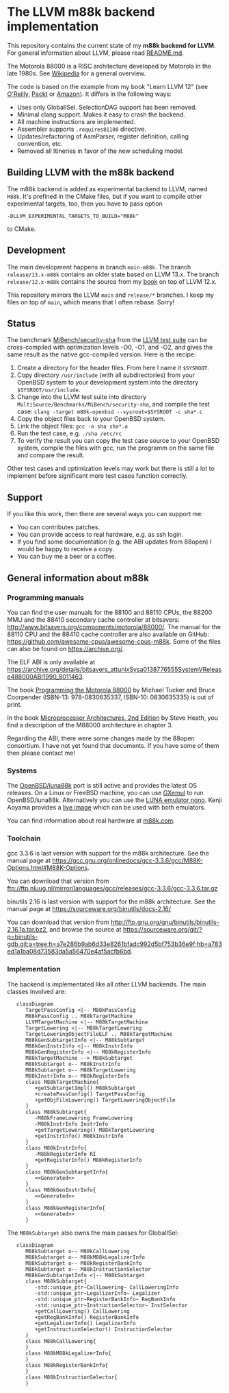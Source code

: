 # The LLVM m88k backend implementation

This repository contains the current state of my **m88k backend for LLVM**.
For general information about LLVM, please read [README.md](README.md).

The Motorola 88000 is a RISC architecture developed by Motorola in the late
1980s. See [Wikipedia](https://en.wikipedia.org/wiki/Motorola_88000) for a
general overview.

The code is based on the example from my book "Learn LLVM 12" (see
[O'Reilly](https://learning.oreilly.com/library/view/learn-llvm-12/9781839213502/),
[Packt](https://www.packtpub.com/product/learn-llvm-12/9781839213502) or
[Amazon](https://www.amazon.com/Learn-LLVM-12-beginners-libraries/dp/1839213507/)).
It differs in the following ways:
- Uses only GlobalISel. SelectionDAG support has been removed.
- Minimal clang support. Makes it easy to crash the backend.
- All machine instructions are implemented.
- Assembler supports `.requires81100` directive.
- Updates/refactoring of AsmParser, register definition, calling convention, etc.
- Removed all Itineries in favor of the new scheduling model.

## Building LLVM with the m88k backend

The m88k backend is added as experimental backend to LLVM, named `M88k`.
It's prefined in the CMake files, but if you want to compile other experimental
targets, too, then you have to pass option

```-DLLVM_EXPERIMENTAL_TARGETS_TO_BUILD="M88k"```

to CMake.

## Development

The main development happens in branch `main-m88k`. The branch
`release/13.x-m88k` contains an older state based on LLVM 13.x. The branch
`release/12.x-m88k` contains the source from my
[book](https://www.packtpub.com/product/learn-llvm-12/9781839213502) on top of
LLVM 12.x.

This repository mirrors the LLVM `main` and `release/*` branches. I keep my
files on top of `main`, which means that I often rebase. Sorry!

## Status

The benchmark [MiBench/security-sha](https://github.com/llvm/llvm-test-suite/tree/main/MultiSource/Benchmarks/MiBench/security-sha)
from the [LLVM test suite](https://github.com/llvm/llvm-test-suite/) can be
cross-compiled with optimization levels -O0, -O1, and -O2, and gives the same
result as the native gcc-compiled version. Here is the recipe:

1. Create a directory for the header files. From here I name it `$SYSROOT`.
2. Copy directory `/usr/include` (with all subdirectories) from your OpenBSD system
   to your development system into the directory `$SYSROOT/usr/include`.
3. Change into the LLVM test suite into directory `MultiSource/Benchmarks/MiBench/security-sha`,
   and compile the test case:
   `clang -target m88k-openbsd --sysroot=$SYSROOT -c sha*.c`
4. Copy the object files back to your OpenBSD system.
5. Link the object files:
   `gcc -o sha sha*.o`
6. Run the test case, e.g. `./sha /etc/rc`
7. To verify the result you can copy the test case source to your OpenBSD system,
   compile the files with gcc, run the programm on the same file and compare the
   result.

Other test cases and optimization levels may work but there is still a lot to
implement before significant more test cases function correctly.

## Support

If you like this work, then there are several ways you can support me:

- You can contributes patches.
- You can provide access to real hardware, e.g. as ssh login.
- If you find some documentation (e.g. the ABI updates from 88open) I would be
  happy to receive a copy.
- You can buy me a beer or a coffee.

## General information about m88k

### Programming manuals

You can find the user manuals for the 88100 and 88110 CPUs, the 88200 MMU and the
88410 secondary cache controller at bitsavers:
http://www.bitsavers.org/components/motorola/88000/. The manual for the 88110
CPU and the 88410 cache controller are also available on GitHub:
https://github.com/awesome-cpus/awesome-cpus-m88k. Some of the files can also be
found on https://archive.org/.

The ELF ABI is only available at
https://archive.org/details/bitsavers_attunixSysa0138776555SystemVRelease488000ABI1990_8011463.

The book [Programming the Motorola 88000](https://www.amazon.com/Programming-Motorola-88000-Michael-Tucker/dp/0830635335/)
by Michael Tucker and Bruce Coorpender (ISBN-13: 978-0830635337,
ISBN-10: 0830635335) is out of print.

In the book [Microprocessor Architectures, 2nd Edition](https://www.oreilly.com/library/view/microprocessor-architectures-2nd/9781483295534/)
by Steve Heath, you find a description of the M88000 architecture in chapter 3.

Regarding the ABI, there were some changes made by the 88open consortium. I have
not yet found that documents. If you have some of them then please contact me!

### Systems

The [OpenBSD/luna88k](https://www.openbsd.org/luna88k.html) port is still active
and provides the latest OS releases.
On a Linux or FreeBSD machine, you can use [GXemul](http://gavare.se/gxemul/) to
run OpenBSD/luna88k. Alternatively you can use the
[LUNA emulator nono](http://www.pastel-flower.jp/~isaki/nono/).
Kenji Aoyama provides a [live image](http://www.nk-home.net/~aoyama/liveimage/)
which can be used with both emulators.

You can find information about real hardware at [m88k.com](http://m88k.com/).

### Toolchain

gcc 3.3.6 is last version with support for the m88k architecture. See the manual
page at
https://gcc.gnu.org/onlinedocs/gcc-3.3.6/gcc/M88K-Options.html#M88K-Options.

You can download that version from
ftp://ftp.nluug.nl/mirror/languages/gcc/releases/gcc-3.3.6/gcc-3.3.6.tar.gz

binutils 2.16 is last version with support for the m88k architecture. See the
manual page at
https://sourceware.org/binutils/docs-2.16/

You can download that version from
http://ftp.gnu.org/gnu/binutils/binutils-2.16.1a.tar.bz2, and browse the source at
https://sourceware.org/git/?p=binutils-gdb.git;a=tree;h=a7e286b9ab6d33e8261bfadc992d5bf753b36e9f;hb=a783ed1a1ba08d73583da5a56470e4af5acfb6bd.

### Implementation

The backend is implementated like all other LLVM backends. The main classes
involved are:

```mermaid
   classDiagram
      TargetPassConfig <|-- M88kPassConfig
      M88kPassConfig .. M88kTargetMachine
      LLVMTargetMachine <|-- M88kTargetMachine
      TargetLowering <|-- M88kTargetLowering
      TargetLoweringObjectFileELF .. M88kTargetMachine
      M88kGenSubtargetInfo <|-- M88kSubtarget
      M88kGenInstrInfo <|-- M88kInstrInfo
      M88kGenRegisterInfo <|-- M88kRegisterInfo
      M88kTargetMachine --> M88kSubtarget
      M88kSubtarget o-- M88kInstrInfo
      M88kSubtarget o-- M88kTargetLowering
      M88kInstrInfo o-- M88kRegisterInfo
      class M88kTargetMachine{
         +getSubtargetImpl() M88kSubtarget
         +createPassConfig() TargetPassConfig
         +getObjFileLowering() TargetLoweringObjectFile
      }
      class M88kSubtarget{
         -M88kFrameLowering FrameLowering
         -M88kInstrInfo InstrInfo
         +getTargetLowering() M88kTargetLowering
         +getInstrInfo() M88kInstrInfo
      }
      class M88kInstrInfo{
         -M88kRegisterInfo RI
         +getRegisterInfo() M88kRegisterInfo
      }
      class M88kGenSubtargetInfo{
         <<Generated>>
      }
      class M88kGenInstrInfo{
         <<Generated>>
      }
      class M88kGenRegisterInfo{
         <<Generated>>
      }
```

The `M88kSubtarget` also owns the main passes for GlobalISel:

```mermaid
   classDiagram
      M88kSubtarget o-- M88kCallLowering
      M88kSubtarget o-- M88kM88kLegalizerInfo
      M88kSubtarget o-- M88kRegisterBankInfo
      M88kSubtarget o-- M88kInstructionSelector
      M88kGenSubtargetInfo <|-- M88kSubtarget
      class M88kSubtarget{
         -std::unique_ptr~CallLowering~ CallLoweringInfo
         -std::unique_ptr~LegalizerInfo~ Legalizer
         -std::unique_ptr~RegisterBankInfo~ RegBankInfo
         -std::unique_ptr~InstructionSelector~ InstSelector
         +getCallLowering() CallLowering
         +getRegBankInfo() RegisterBankInfo
         +getLegalizerInfo() LegalizerInfo
         +getInstructionSelector() InstructionSelector
      }
      class M88kCallLowering{
      }
      class M88kM88kLegalizerInfo{
      }
      class M88kRegisterBankInfo{
      }
      class M88kInstructionSelector{
      }
```